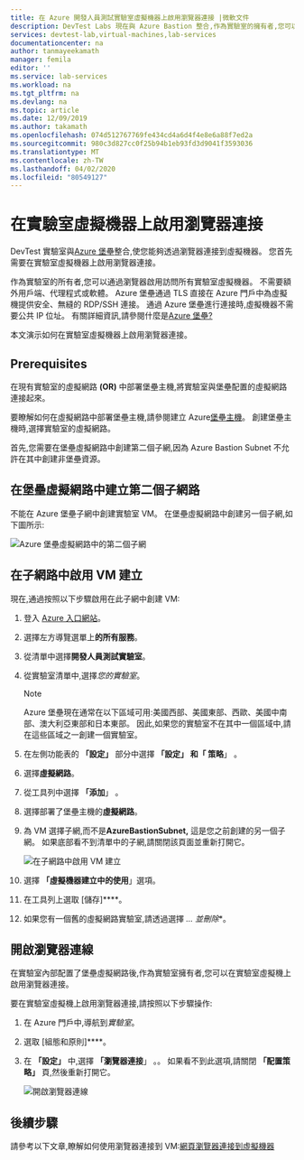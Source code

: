 ```yaml
---
title: 在 Azure 開發人員測試實驗室虛擬機器上啟用瀏覽器連接 |微軟文件
description: DevTest Labs 現在與 Azure Bastion 整合,作為實驗室的擁有者,您可以透過瀏覽器啟用存取所有實驗室虛擬機器。
services: devtest-lab,virtual-machines,lab-services
documentationcenter: na
author: tanmayeekamath
manager: femila
editor: ''
ms.service: lab-services
ms.workload: na
ms.tgt_pltfrm: na
ms.devlang: na
ms.topic: article
ms.date: 12/09/2019
ms.author: takamath
ms.openlocfilehash: 074d512767769fe434cd4a6d4f4e8e6a88f7ed2a
ms.sourcegitcommit: 980c3d827cc0f25b94b1eb93fd3d9041f3593036
ms.translationtype: MT
ms.contentlocale: zh-TW
ms.lasthandoff: 04/02/2020
ms.locfileid: "80549127"
---
```

# <a name="enable-browser-connection-on-lab-virtual-machines"></a>在實驗室虛擬機器上啟用瀏覽器連接 
DevTest 實驗室與[Azure 堡壘](https://docs.microsoft.com/azure/bastion/)整合,使您能夠透過瀏覽器連接到虛擬機器。 您首先需要在實驗室虛擬機器上啟用瀏覽器連接。

作為實驗室的所有者,您可以通過瀏覽器啟用訪問所有實驗室虛擬機器。 不需要額外用戶端、代理程式或軟體。 Azure 堡壘通過 TLS 直接在 Azure 門戶中為虛擬機提供安全、無縫的 RDP/SSH 連接。 通過 Azure 堡壘進行連接時,虛擬機器不需要公共 IP 位址。 有關詳細資訊,請參閱什麼是[Azure 堡壘?](../bastion/bastion-overview.md)


本文演示如何在實驗室虛擬機器上啟用瀏覽器連接。

## <a name="prerequisites"></a>Prerequisites 
在現有實驗室的虛擬網路 **(OR)** 中部署堡壘主機,將實驗室與堡壘配置的虛擬網路連接起來。 

要瞭解如何在虛擬網路中部署堡壘主機,請參閱建立 Azure[堡壘主機](../bastion/bastion-create-host-portal.md)。 創建堡壘主機時,選擇實驗室的虛擬網路。 

首先,您需要在堡壘虛擬網路中創建第二個子網,因為 Azure Bastion Subnet 不允許在其中創建非堡壘資源。 

## <a name="create-a-second-sub-net-in-the-bastion-virtual-network"></a>在堡壘虛擬網路中建立第二個子網路
不能在 Azure 堡壘子網中創建實驗室 VM。 在堡壘虛擬網路中創建另一個子網,如下圖所示:

![Azure 堡壘虛擬網路中的第二個子網](./media/connect-virtual-machine-through-browser/second-subnet.png)

## <a name="enable-vm-creation-in-the-subnet"></a>在子網路中啟用 VM 建立
現在,通過按照以下步驟啟用在此子網中創建 VM: 

1. 登入 [Azure 入口網站](https://portal.azure.com)。
1. 選擇左方導覽選單上**的所有服務**。 
1. 從清單中選擇**開發人員測試實驗室**。 
1. 從實驗室清單中,選擇*您的實驗室*。 

    > [!NOTE]
    > Azure 堡壘現在通常在以下區域可用:美國西部、美國東部、西歐、美國中南部、澳大利亞東部和日本東部。 因此,如果您的實驗室不在其中一個區域中,請在這些區域之一創建一個實驗室。 
    
1. 在左側功能表的 **「設定」** 部分中選擇 **「設定」 和「 策略**」 。 
1. 選擇**虛擬網路**。
1. 從工具列中選擇 **「添加**」 。 
1. 選擇部署了堡壘主機的**虛擬網路**。 
1. 為 VM 選擇子網,而不是**AzureBastionSubnet,** 這是您之前創建的另一個子網。 如果底部看不到清單中的子網,請關閉該頁面並重新打開它。 

    ![在子網路中啟用 VM 建立](./media/connect-virtual-machine-through-browser/enable-vm-creation-subnet.png)
1. 選擇 **「虛擬機器建立中的使用**」選項。 
1. 在工具列上選取 [儲存]****。 
1. 如果您有一個舊的虛擬網路實驗室,請透過選擇 **...* 並**刪除**。 

## <a name="enable-browser-connection"></a>開啟瀏覽器連線 

在實驗室內部配置了堡壘虛擬網路後,作為實驗室擁有者,您可以在實驗室虛擬機上啟用瀏覽器連接。

要在實驗室虛擬機上啟用瀏覽器連接,請按照以下步驟操作:

1. 在 Azure 門戶中,導航到*實驗室*。
1. 選取 [組態和原則]****。
1. 在 **「設定」** 中,選擇 **「瀏覽器連接**」 。。 如果看不到此選項,請關閉 **「配置策略」** 頁,然後重新打開它。 

    ![開啟瀏覽器連線](./media/enable-browser-connection-lab-virtual-machines/browser-connect.png)

## <a name="next-steps"></a>後續步驟
請參考以下文章,瞭解如何使用瀏覽器連接到 VM:[網頁瀏覽器連接到虛擬機器](connect-virtual-machine-through-browser.md)

